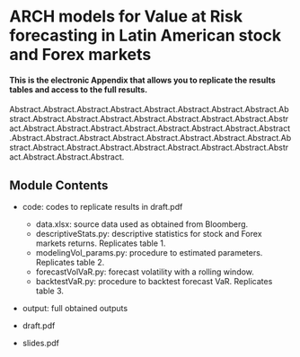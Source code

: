 # ARCH models for Value at Risk forecasting in Latin American stock and Forex markets

#### This is the electronic Appendix that allows you to replicate the results tables and access to the full results.


Abstract.Abstract.Abstract.Abstract.Abstract.Abstract.Abstract.Abstract.Abstract.Abstract.Abstract.Abstract.Abstract.Abstract.Abstract.Abstract.Abstract.Abstract.Abstract.Abstract.Abstract.Abstract.Abstract.Abstract.Abstract.Abstract.Abstract.Abstract.Abstract.Abstract.Abstract.Abstract.Abstract.Abstract.Abstract.Abstract.Abstract.Abstract.Abstract.Abstract.Abstract.Abstract.Abstract.Abstract.Abstract.

## Module Contents

* code: codes to replicate results in draft.pdf
  * data.xlsx: source data used as obtained from Bloomberg.
  * descriptiveStats.py: descriptive statistics for stock and Forex markets returns. Replicates table 1.
  * modelingVol_params.py: procedure to estimated parameters. Replicates table 2.
  * forecastVolVaR.py: forecast volatility with a rolling window.
  * backtestVaR.py: procedure to backtest forecast VaR. Replicates table 3.

* output: full obtained outputs
* draft.pdf
* slides.pdf
